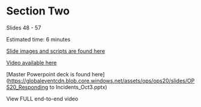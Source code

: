 # Section Two

Slides 48 - 57

Estimated time: 6 minutes

[Slide images and scripts are found here](../../script/OPS20_Speaking_Script.md)

[Video available here](https://globaleventcdn.blob.core.windows.net/assets/ops/ops20/video/02_Presentation_Section_Two.mp4)

[Master Powerpoint deck is found here](https://globaleventcdn.blob.core.windows.net/assets/ops/ops20/slides/OPS20_Responding to Incidents_Oct3.pptx)

View FULL end-to-end video
